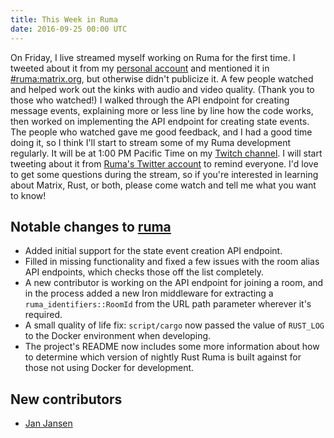 ```yaml
---
title: This Week in Ruma
date: 2016-09-25 00:00 UTC
---
```


On Friday, I live streamed myself working on Ruma for the first time.
I tweeted about it from my [personal account](https://twitter.com/jimmycuadra) and mentioned it in [#ruma:matrix.org](https://matrix.to/#/#ruma:matrix.org), but otherwise didn't publicize it.
A few people watched and helped work out the kinks with audio and video quality.
(Thank you to those who watched!)
I walked through the API endpoint for creating message events, explaining more or less line by line how the code works, then worked on implementing the API endpoint for creating state events.
The people who watched gave me good feedback, and I had a good time doing it, so I think I'll start to stream some of my Ruma development regularly.
It will be at 1:00 PM Pacific Time on my [Twitch channel](https://www.twitch.tv/jimmy_cuadra).
I will start tweeting about it from [Ruma's Twitter account](https://twitter.com/ruma_io) to remind everyone.
I'd love to get some questions during the stream, so if you're interested in learning about Matrix, Rust, or both, please come watch and tell me what you want to know!

## Notable changes to [ruma](https://github.com/ruma/ruma)

* Added initial support for the state event creation API endpoint.
* Filled in missing functionality and fixed a few issues with the room alias API endpoints, which checks those off the list completely.
* A new contributor is working on the API endpoint for joining a room, and in the process added a new Iron middleware for extracting a `ruma_identifiers::RoomId` from the URL path parameter wherever it's required.
* A small quality of life fix: `script/cargo` now passed the value of `RUST_LOG` to the Docker environment when developing.
* The project's README now includes some more information about how to determine which version of nightly Rust Ruma is built against for those not using Docker for development.

## New contributors

* [Jan Jansen](https://github.com/farodin91)
